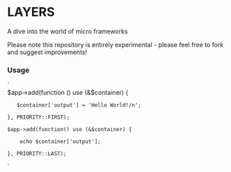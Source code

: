 LAYERS
======

A dive into the world of micro frameworks

Please note this repository is entirely experimental - please feel free to fork and suggest improvements!


### Usage
`    
    $app->add(function () use (&$container) {
        
       $container['output'] = 'Hello World!/n';
        
    }, PRIORITY::FIRST);
    
    $app->add(function() use (&$container) {
        
        echo $container['output'];
        
    }, PRIORITY::LAST);
`
